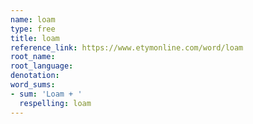 ```yaml
---
name: loam
type: free
title: loam
reference_link: https://www.etymonline.com/word/loam
root_name: 
root_language: 
denotation: 
word_sums:
- sum: 'Loam + '
  respelling: loam
---
```

